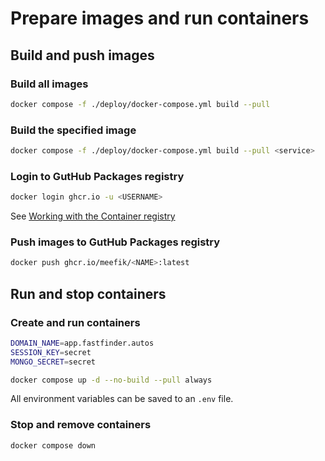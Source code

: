 # Prepare images and run containers

## Build and push images

### Build all images

```sh
docker compose -f ./deploy/docker-compose.yml build --pull
```

### Build the specified image

```sh
docker compose -f ./deploy/docker-compose.yml build --pull <service>
```

### Login to GutHub Packages registry

```sh
docker login ghcr.io -u <USERNAME>
```

See [Working with the Container registry](https://docs.github.com/en/packages/working-with-a-github-packages-registry/working-with-the-container-registry)

### Push images to GutHub Packages registry

```sh
docker push ghcr.io/meefik/<NAME>:latest
```

## Run and stop containers

### Create and run containers

```sh
DOMAIN_NAME=app.fastfinder.autos
SESSION_KEY=secret
MONGO_SECRET=secret

docker compose up -d --no-build --pull always
```

All environment variables can be saved to an `.env` file.

### Stop and remove containers

```sh
docker compose down
```

